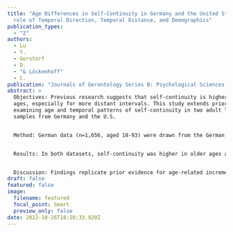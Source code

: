 ```yaml
---
title: "Age Differences in Self-Continuity in Germany and the United States: The
  role of Temporal Direction, Temporal Distance, and Demographics"
publication_types:
  - "2"
authors:
  - Lu
  - Y.
  - Gerstorf
  - D.
  - "& Löckenhoff"
  - C.
publication: "Journals of Gerontology Series B: Psychological Sciences and Social Sciences "
abstract: >
  Objectives: Previous research suggests that self-continuity is higher in older
  ages, especially for more distant intervals. This study extends prior work by
  examining age and temporal patterns of self-continuity in two adult life-span
  samples from Germany and the U.S. 


  Method: German data (n=1,656, aged 18-93) were drawn from the German Socio-Economic Panel. U.S. data (n=230, aged 18-87) were collected through a survey research firm. Preregistered multi-level analyses examined the roles of age, temporal direction (past/future), and temporal distance (1/5/10 years) and explored the role of demographic covariates.  


  Results: In both datasets, self-continuity was higher in older ages and decreased with distance from the present, especially for the past. Interaction effects among age, temporal distance, and temporal directions were complex and varied across samples. Self-continuity was higher among married and more educated German participants and more affluent U.S. participants, but age differences remained robust when including demographic covariates. 


  Discussion: Findings replicate prior evidence for age-related increments in self-continuity but suggest that patterns vary by temporal distance and direction and may be sensitive to contextual factors.  
draft: false
featured: false
image:
  filename: featured
  focal_point: Smart
  preview_only: false
date: 2022-10-26T18:28:33.920Z
---
```

